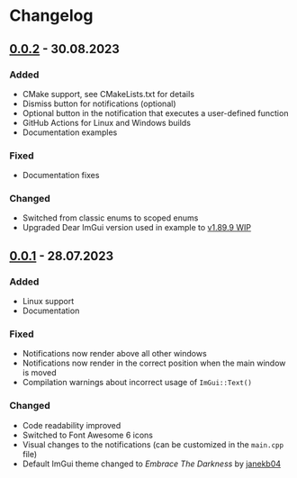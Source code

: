 # Changelog

## [0.0.2] - 30.08.2023

### Added
- CMake support, see CMakeLists.txt for details
- Dismiss button for notifications (optional)
- Optional button in the notification that executes a user-defined function
- GitHub Actions for Linux and Windows builds
- Documentation examples

### Fixed
- Documentation fixes

### Changed
- Switched from classic enums to scoped enums
- Upgraded Dear ImGui version used in example to [v1.89.9 WIP](https://github.com/ocornut/imgui/commit/11613013860d149667302a258041dcd832069f36)

## [0.0.1] - 28.07.2023

### Added
- Linux support
- Documentation

### Fixed
- Notifications now render above all other windows
- Notifications now render in the correct position when the main window is moved
- Compilation warnings about incorrect usage of ```ImGui::Text()```

### Changed
- Code readability improved
- Switched to Font Awesome 6 icons
- Visual changes to the notifications (can be customized in the ```main.cpp``` file)
- Default ImGui theme changed to *Embrace The Darkness* by [janekb04](https://github.com/janekb04)


[0.0.2]: https://github.com/TyomaVader/ImGuiNotify/releases/tag/v0.0.2
[0.0.1]: https://github.com/TyomaVader/ImGuiNotify/releases/tag/v0.0.1
